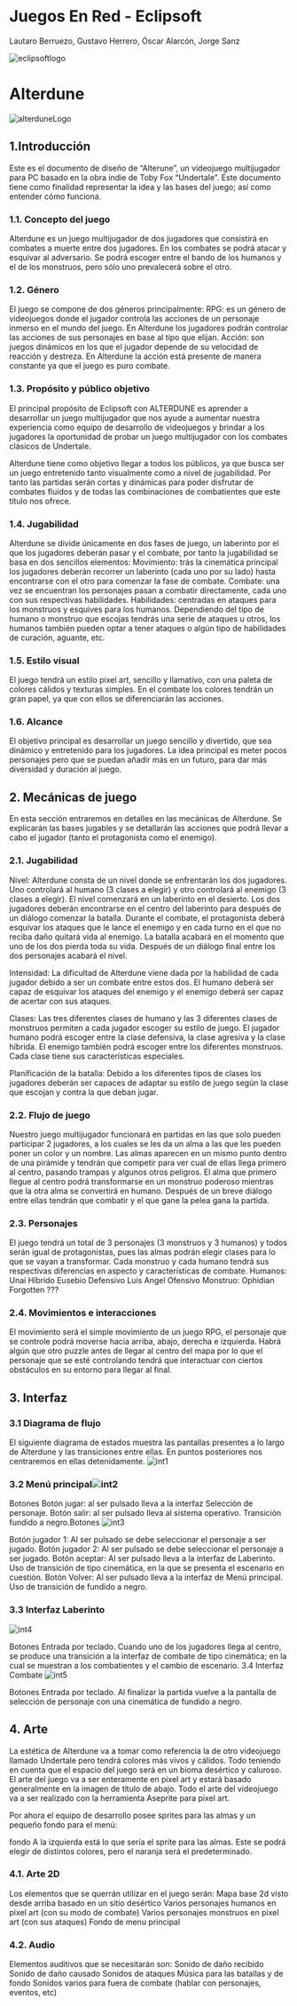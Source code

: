 # Juegos En Red - Eclipsoft
Lautaro Berruezo, Gustavo Herrero, Óscar Alarcón, Jorge Sanz

![eclipsoftlogo](https://user-images.githubusercontent.com/33161767/196520005-4d49a613-dd8f-48f9-af78-ef7ce9e73b78.png)


# Alterdune
![alterduneLogo](https://user-images.githubusercontent.com/33161767/196519763-778be354-fde8-4dbf-8819-bd833e4e3a9a.png)


## 1.Introducción
Este es el documento de diseño de “Alterune”, un videojuego multijugador para PC basado en la obra indie de Toby Fox “Undertale”. Este documento tiene como finalidad representar la idea y las bases del juego; así como entender cómo funciona.

### 1.1. Concepto del juego
Alterdune es un juego multijugador de dos jugadores que consistirá en combates a muerte entre dos jugadores. En los combates se podrá atacar y esquivar al adversario. Se podrá escoger entre el bando de los humanos y el de los monstruos, pero sólo uno prevalecerá sobre el otro.

### 1.2. Género
El juego se compone de dos géneros principalmente:
RPG: es un género de videojuegos donde el jugador controla las acciones de un personaje inmerso en el mundo del juego. En Alterdune los jugadores podrán controlar las acciones de sus personajes en base al tipo que elijan.
Acción: son juegos dinámicos en los que el jugador depende de su velocidad de reacción y destreza. En Alterdune la acción está presente de manera constante ya que el juego es puro combate.

### 1.3. Propósito y público objetivo
El principal propósito de Eclipsoft con ALTERDUNE  es aprender a desarrollar un juego multijugador que nos ayude a aumentar nuestra experiencia como equipo de desarrollo de videojuegos y brindar a los jugadores la oportunidad de probar un juego multijugador con los combates clásicos de Undertale.

Alterdune tiene como objetivo llegar a todos los públicos, ya que busca ser un juego entretenido tanto visualmente como a nivel de jugabilidad. Por tanto las partidas serán cortas y dinámicas para poder disfrutar de combates fluidos y de todas las combinaciones de combatientes que este título nos ofrece.

### 1.4. Jugabilidad
Alterdune se divide únicamente en dos fases de juego, un laberinto por el que los jugadores deberán pasar y el combate, por tanto la jugabilidad se basa en dos sencillos elementos:
Movimiento: trás la cinemática principal los jugadores deberán recorrer un laberinto (cada uno por su lado) hasta encontrarse con el otro para comenzar la fase de combate.
Combate: una vez se encuentran los personajes pasan a combatir directamente, cada uno con sus respectivas habilidades.
Habilidades: centradas en ataques para los monstruos y esquives para los humanos. Dependiendo del tipo de humano o monstruo que escojas tendrás una serie de ataques u otros, los humanos también pueden optar a tener ataques o algún tipo de habilidades de curación, aguante, etc.

### 1.5. Estilo visual
El juego tendrá un estilo pixel art, sencillo y llamativo, con una paleta de colores cálidos y texturas simples. En el combate los colores tendrán un gran papel, ya que con ellos se diferenciarán las acciones.

### 1.6. Alcance 
El objetivo principal es desarrollar un juego sencillo y divertido, que sea dinámico y entretenido para los jugadores. La idea principal es meter pocos personajes pero que se puedan añadir más en un futuro, para dar más diversidad y duración al juego.

## 2. Mecánicas de juego
En esta sección entraremos en detalles en las mecánicas de Alterdune. Se explicarán las bases jugables y se detallarán las acciones que podrá llevar a cabo el jugador (tanto el protagonista como el enemigo). 

### 2.1. Jugabilidad
Nivel: Alterdune consta de un nivel donde se enfrentarán los dos jugadores. Uno controlará al humano (3 clases a elegir) y otro controlará al enemigo (3 clases a elegir). El nivel comenzará en un laberinto en el desierto. Los dos jugadores deberán encontrarse en el centro del laberinto para después de un diálogo comenzar la batalla. Durante el combate, el protagonista deberá esquivar los ataques que le lance el enemigo y en cada turno en el que no reciba daño quitará vida al enemigo. La batalla acabará en el momento que uno de los dos pierda toda su vida. Después de un diálogo final entre los dos personajes acabará el nivel. 

Intensidad: La dificultad de Alterdune viene dada por la habilidad de cada jugador debido a ser un combate entre estos dos. El humano deberá ser capaz de esquivar los ataques del enemigo y el enemigo deberá ser capaz de acertar con sus ataques. 

Clases: Las tres diferentes clases de humano y las 3 diferentes clases de monstruos permiten a cada jugador escoger su estilo de juego. El jugador humano podrá escoger entre la clase defensiva, la clase agresiva y la clase híbrida. El enemigo también podrá escoger entre los diferentes monstruos. Cada clase tiene sus características especiales. 

Planificación de la batalla: Debido a los diferentes tipos de clases los jugadores deberán ser capaces de adaptar su estilo de juego según la clase que escojan y contra la que deban jugar. 

### 2.2. Flujo de juego
Nuestro juego multijugador funcionará en partidas en las que solo pueden participar 2 jugadores, a los cuales se les da un alma a las que les pueden poner un color y un nombre. 
Las almas aparecen en un mismo punto dentro de una pirámide y tendrán que competir para ver cual de ellas llega primero al centro, pasando trampas y algunos otros peligros.
El alma que primero llegue al centro podrá transformarse en un monstruo poderoso mientras que la otra alma se convertirá en humano. Después de un breve diálogo entre ellas tendrán que combatir y el que gane la pelea gana la partida.

### 2.3. Personajes
El juego tendrá un total de 3 personajes (3 monstruos y 3 humanos) y todos serán igual de protagonistas, pues las almas podrán elegir clases para lo que se vayan a transformar. 
Cada monstruo y cada humano tendrá sus respectivas diferencias en aspecto y características de combate. 
Humanos:
Unai Híbrido
Eusebio Defensivo
Luis Angel Ofensivo
Monstruo:
Ophidian
Forgotten
??? 

### 2.4. Movimientos e interacciones
El movimiento será el simple movimiento de un juego RPG, el personaje que se controle podrá moverse hacia arriba, abajo, derecha e izquierda.
Habrá algún que otro puzzle antes de llegar al centro del mapa por lo que el personaje que se esté controlando tendrá que interactuar con ciertos obstáculos en su entorno para llegar al final.

















## 3. Interfaz

### 3.1 Diagrama de flujo
El siguiente diagrama de estados muestra las pantallas presentes a lo largo de Alterdune y las transiciones entre ellas. En puntos posteriores nos centraremos en ellas detenidamente.
![int1](https://user-images.githubusercontent.com/33161767/196520246-2039ddc8-a869-40d9-b004-62f94b6ff53c.png)

### 3.2 Menú principal![int2](https://user-images.githubusercontent.com/33161767/196520724-578c1b91-21fe-492d-919c-e724fbbce74d.png)
Botones
Botón jugar: al ser pulsado lleva a la interfaz Selección de personaje.
Botón salir: al ser pulsado lleva al sistema operativo.
Transición fundido a negro.Botones
![int3](https://user-images.githubusercontent.com/33161767/196520790-37f1e215-4f49-42d6-886a-b839ec8b1479.png)

Botón jugador 1: Al ser pulsado se debe seleccionar el personaje a ser jugado.
Botón jugador 2: Al ser pulsado se debe seleccionar el personaje a ser jugado.
Botón aceptar: Al ser pulsado lleva a la interfaz de Laberinto. Uso de transición de tipo cinemática, en la que se presenta el escenario en cuestión.
Botón Volver: Al ser pulsado lleva a la interfaz de Menú principal. Uso de transición de fundido a negro.

### 3.3 Interfaz Laberinto
![int4](https://user-images.githubusercontent.com/33161767/196520844-dc7ad65e-a997-4e95-a042-fd800f962057.png)

Botones
Entrada por teclado.
Cuando uno de los jugadores llega al centro, se produce una transición a la interfaz de combate de tipo cinemática; en la cual se muestran a los combatientes y el cambio de escenario.
3.4 Interfaz Combate
![int5](https://user-images.githubusercontent.com/33161767/196520921-8cb1da9e-df16-4009-8c55-98aa3dcd5e94.png)

Botones
Entrada por teclado.
Al finalizar la partida vuelve a la pantalla de selección de personaje con una cinemática de fundido a negro.



## 4. Arte
La estética de Alterdune va a tomar como referencia la de otro videojuego llamado Undertale pero tendrá colores más vivos y cálidos. Todo teniendo en cuenta que el espacio del juego será en un bioma desértico y caluroso.
El arte del juego va a ser enteramente en pixel art y estará basado generalmente en la imagen de título de abajo.
Todo el arte del videojuego va a ser realizado con la herramienta Aseprite para pixel art.








Por ahora el equipo de desarrollo posee sprites para las almas y un pequeño fondo para el menú: 

fondo
A la izquierda está lo que sería el sprite para las almas. Este se podrá elegir de distintos colores, pero el naranja será el predeterminado.





### 4.1. Arte 2D
Los elementos que se querrán utilizar en el juego serán:
Mapa base 2d visto desde arriba basado en un sitio desértico
Varios personajes humanos en pixel art (con su modo de combate)
Varios personajes monstruos en pixel art (con sus ataques)
Fondo de menu principal


### 4.2. Audio
Elementos auditivos que se necesitarán son:
Sonido de daño recibido
Sonido de daño causado 
Sonidos de ataques
Música para las batallas y de fondo
Sonidos varios para fuera de combate (hablar con personajes, eventos, etc)
